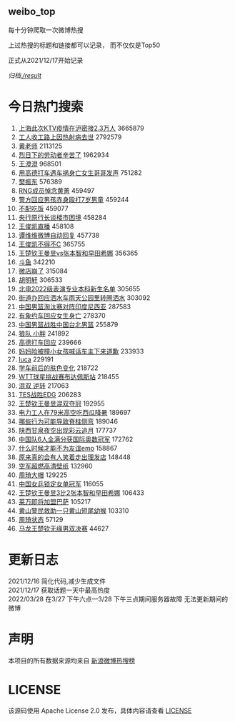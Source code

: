 weibo_top  
---
每十分钟爬取一次微博热搜  

上过热搜的标题和链接都可以记录， 而不仅仅是Top50

正式从2021/12/17开始记录  

*归档[./result](./result/)*

# 今日热门搜索  
1. [上海此次KTV疫情在沪密接2.3万人](https://s.weibo.com//weibo?q=%23%E4%B8%8A%E6%B5%B7%E6%AD%A4%E6%AC%A1KTV%E7%96%AB%E6%83%85%E5%9C%A8%E6%B2%AA%E5%AF%86%E6%8E%A52.3%E4%B8%87%E4%BA%BA%23&Refer=top) 3665879
2. [工人收工路上因热射病去世](https://s.weibo.com//weibo?q=%23%E5%B7%A5%E4%BA%BA%E6%94%B6%E5%B7%A5%E8%B7%AF%E4%B8%8A%E5%9B%A0%E7%83%AD%E5%B0%84%E7%97%85%E5%8E%BB%E4%B8%96%23&Refer=top) 2792579
3. [黄老师](https://s.weibo.com//weibo?q=%E9%BB%84%E8%80%81%E5%B8%88&Refer=top) 2113125
4. [烈日下的劳动者辛苦了](https://s.weibo.com//weibo?q=%23%E7%83%88%E6%97%A5%E4%B8%8B%E7%9A%84%E5%8A%B3%E5%8A%A8%E8%80%85%E8%BE%9B%E8%8B%A6%E4%BA%86%23&Refer=top) 1962934
5. [王澄澄](https://s.weibo.com//weibo?q=%E7%8E%8B%E6%BE%84%E6%BE%84&Refer=top) 968501
6. [用高德打车遇车祸身亡女生哥哥发声](https://s.weibo.com//weibo?q=%23%E7%94%A8%E9%AB%98%E5%BE%B7%E6%89%93%E8%BD%A6%E9%81%87%E8%BD%A6%E7%A5%B8%E8%BA%AB%E4%BA%A1%E5%A5%B3%E7%94%9F%E5%93%A5%E5%93%A5%E5%8F%91%E5%A3%B0%23&Refer=top) 751282
7. [樊振东](https://s.weibo.com//weibo?q=%E6%A8%8A%E6%8C%AF%E4%B8%9C&Refer=top) 576389
8. [RNG成员悼念黄菁](https://s.weibo.com//weibo?q=%23RNG%E6%88%90%E5%91%98%E6%82%BC%E5%BF%B5%E9%BB%84%E8%8F%81%23&Refer=top) 459497
9. [警方回应男孩赤身殴打7岁男童](https://s.weibo.com//weibo?q=%23%E8%AD%A6%E6%96%B9%E5%9B%9E%E5%BA%94%E7%94%B7%E5%AD%A9%E8%B5%A4%E8%BA%AB%E6%AE%B4%E6%89%937%E5%B2%81%E7%94%B7%E7%AB%A5%23&Refer=top) 459244
10. [不配吃饭](https://s.weibo.com//weibo?q=%23%E4%B8%8D%E9%85%8D%E5%90%83%E9%A5%AD%23&Refer=top) 459077
11. [央行原行长谈楼市困境](https://s.weibo.com//weibo?q=%23%E5%A4%AE%E8%A1%8C%E5%8E%9F%E8%A1%8C%E9%95%BF%E8%B0%88%E6%A5%BC%E5%B8%82%E5%9B%B0%E5%A2%83%23&Refer=top) 458284
12. [王俊凯直播](https://s.weibo.com//weibo?q=%23%E7%8E%8B%E4%BF%8A%E5%87%AF%E7%9B%B4%E6%92%AD%23&Refer=top) 458108
13. [谭维维微博自动回复](https://s.weibo.com//weibo?q=%23%E8%B0%AD%E7%BB%B4%E7%BB%B4%E5%BE%AE%E5%8D%9A%E8%87%AA%E5%8A%A8%E5%9B%9E%E5%A4%8D%23&Refer=top) 457738
14. [王俊凯不得不C](https://s.weibo.com//weibo?q=%23%E7%8E%8B%E4%BF%8A%E5%87%AF%E4%B8%8D%E5%BE%97%E4%B8%8DC%23&Refer=top) 365755
15. [王楚钦王曼昱vs张本智和早田希娜](https://s.weibo.com//weibo?q=%23%E7%8E%8B%E6%A5%9A%E9%92%A6%E7%8E%8B%E6%9B%BC%E6%98%B1vs%E5%BC%A0%E6%9C%AC%E6%99%BA%E5%92%8C%E6%97%A9%E7%94%B0%E5%B8%8C%E5%A8%9C%23&Refer=top) 356365
16. [斗鱼](https://s.weibo.com//weibo?q=%E6%96%97%E9%B1%BC&Refer=top) 342210
17. [微店崩了](https://s.weibo.com//weibo?q=%23%E5%BE%AE%E5%BA%97%E5%B4%A9%E4%BA%86%23&Refer=top) 315084
18. [胡明轩](https://s.weibo.com//weibo?q=%E8%83%A1%E6%98%8E%E8%BD%A9&Refer=top) 306533
19. [北电2022级表演专业本科新生名单](https://s.weibo.com//weibo?q=%23%E5%8C%97%E7%94%B52022%E7%BA%A7%E8%A1%A8%E6%BC%94%E4%B8%93%E4%B8%9A%E6%9C%AC%E7%A7%91%E6%96%B0%E7%94%9F%E5%90%8D%E5%8D%95%23&Refer=top) 305655
20. [街道办回应洒水车雨天公园里转圈洒水](https://s.weibo.com//weibo?q=%23%E8%A1%97%E9%81%93%E5%8A%9E%E5%9B%9E%E5%BA%94%E6%B4%92%E6%B0%B4%E8%BD%A6%E9%9B%A8%E5%A4%A9%E5%85%AC%E5%9B%AD%E9%87%8C%E8%BD%AC%E5%9C%88%E6%B4%92%E6%B0%B4%23&Refer=top) 303092
21. [中国男篮淘汰赛对阵印度尼西亚](https://s.weibo.com//weibo?q=%23%E4%B8%AD%E5%9B%BD%E7%94%B7%E7%AF%AE%E6%B7%98%E6%B1%B0%E8%B5%9B%E5%AF%B9%E9%98%B5%E5%8D%B0%E5%BA%A6%E5%B0%BC%E8%A5%BF%E4%BA%9A%23&Refer=top) 287583
22. [有象约车回应女生身亡](https://s.weibo.com//weibo?q=%23%E6%9C%89%E8%B1%A1%E7%BA%A6%E8%BD%A6%E5%9B%9E%E5%BA%94%E5%A5%B3%E7%94%9F%E8%BA%AB%E4%BA%A1%23&Refer=top) 278370
23. [中国男篮战胜中国台北男篮](https://s.weibo.com//weibo?q=%23%E4%B8%AD%E5%9B%BD%E7%94%B7%E7%AF%AE%E6%88%98%E8%83%9C%E4%B8%AD%E5%9B%BD%E5%8F%B0%E5%8C%97%E7%94%B7%E7%AF%AE%23&Refer=top) 255879
24. [狼队 小胖](https://s.weibo.com//weibo?q=%E7%8B%BC%E9%98%9F%20%E5%B0%8F%E8%83%96&Refer=top) 241892
25. [高德打车回应](https://s.weibo.com//weibo?q=%23%E9%AB%98%E5%BE%B7%E6%89%93%E8%BD%A6%E5%9B%9E%E5%BA%94%23&Refer=top) 239666
26. [妈妈险被撞小女孩喊话车主下来道歉](https://s.weibo.com//weibo?q=%23%E5%A6%88%E5%A6%88%E9%99%A9%E8%A2%AB%E6%92%9E%E5%B0%8F%E5%A5%B3%E5%AD%A9%E5%96%8A%E8%AF%9D%E8%BD%A6%E4%B8%BB%E4%B8%8B%E6%9D%A5%E9%81%93%E6%AD%89%23&Refer=top) 233933
27. [luca](https://s.weibo.com//weibo?q=luca&Refer=top) 229191
28. [学车前后的肤色变化](https://s.weibo.com//weibo?q=%23%E5%AD%A6%E8%BD%A6%E5%89%8D%E5%90%8E%E7%9A%84%E8%82%A4%E8%89%B2%E5%8F%98%E5%8C%96%23&Refer=top) 218722
29. [WTT球星挑战赛布达佩斯站](https://s.weibo.com//weibo?q=%23WTT%E7%90%83%E6%98%9F%E6%8C%91%E6%88%98%E8%B5%9B%E5%B8%83%E8%BE%BE%E4%BD%A9%E6%96%AF%E7%AB%99%23&Refer=top) 218455
30. [混双 逆转](https://s.weibo.com//weibo?q=%E6%B7%B7%E5%8F%8C%20%E9%80%86%E8%BD%AC&Refer=top) 217063
31. [TES战胜EDG](https://s.weibo.com//weibo?q=%23TES%E6%88%98%E8%83%9CEDG%23&Refer=top) 206283
32. [王楚钦王曼昱混双夺冠](https://s.weibo.com//weibo?q=%23%E7%8E%8B%E6%A5%9A%E9%92%A6%E7%8E%8B%E6%9B%BC%E6%98%B1%E6%B7%B7%E5%8F%8C%E5%A4%BA%E5%86%A0%23&Refer=top) 192955
33. [电力工人在79米高空吃西瓜降暑](https://s.weibo.com//weibo?q=%23%E7%94%B5%E5%8A%9B%E5%B7%A5%E4%BA%BA%E5%9C%A879%E7%B1%B3%E9%AB%98%E7%A9%BA%E5%90%83%E8%A5%BF%E7%93%9C%E9%99%8D%E6%9A%91%23&Refer=top) 189697
34. [哪些行为可能导致脊柱侧弯](https://s.weibo.com//weibo?q=%23%E5%93%AA%E4%BA%9B%E8%A1%8C%E4%B8%BA%E5%8F%AF%E8%83%BD%E5%AF%BC%E8%87%B4%E8%84%8A%E6%9F%B1%E4%BE%A7%E5%BC%AF%23&Refer=top) 189046
35. [陕西甘泉夜空出现彩云追月](https://s.weibo.com//weibo?q=%23%E9%99%95%E8%A5%BF%E7%94%98%E6%B3%89%E5%A4%9C%E7%A9%BA%E5%87%BA%E7%8E%B0%E5%BD%A9%E4%BA%91%E8%BF%BD%E6%9C%88%23&Refer=top) 177737
36. [中国队6人全满分获国际奥数冠军](https://s.weibo.com//weibo?q=%23%E4%B8%AD%E5%9B%BD%E9%98%9F6%E4%BA%BA%E5%85%A8%E6%BB%A1%E5%88%86%E8%8E%B7%E5%9B%BD%E9%99%85%E5%A5%A5%E6%95%B0%E5%86%A0%E5%86%9B%23&Refer=top) 172762
37. [什么时候才能不为友谊emo](https://s.weibo.com//weibo?q=%23%E4%BB%80%E4%B9%88%E6%97%B6%E5%80%99%E6%89%8D%E8%83%BD%E4%B8%8D%E4%B8%BA%E5%8F%8B%E8%B0%8Aemo%23&Refer=top) 158867
38. [原来真的会有人笑着走出理发店](https://s.weibo.com//weibo?q=%23%E5%8E%9F%E6%9D%A5%E7%9C%9F%E7%9A%84%E4%BC%9A%E6%9C%89%E4%BA%BA%E7%AC%91%E7%9D%80%E8%B5%B0%E5%87%BA%E7%90%86%E5%8F%91%E5%BA%97%23&Refer=top) 148448
39. [空军超燃高清壁纸](https://s.weibo.com//weibo?q=%23%E7%A9%BA%E5%86%9B%E8%B6%85%E7%87%83%E9%AB%98%E6%B8%85%E5%A3%81%E7%BA%B8%23&Refer=top) 132960
40. [周琦大帽](https://s.weibo.com//weibo?q=%23%E5%91%A8%E7%90%A6%E5%A4%A7%E5%B8%BD%23&Refer=top) 129225
41. [中国女乒锁定女单冠军](https://s.weibo.com//weibo?q=%23%E4%B8%AD%E5%9B%BD%E5%A5%B3%E4%B9%92%E9%94%81%E5%AE%9A%E5%A5%B3%E5%8D%95%E5%86%A0%E5%86%9B%23&Refer=top) 116055
42. [王楚钦王曼昱3比2张本智和早田希娜](https://s.weibo.com//weibo?q=%23%E7%8E%8B%E6%A5%9A%E9%92%A6%E7%8E%8B%E6%9B%BC%E6%98%B13%E6%AF%942%E5%BC%A0%E6%9C%AC%E6%99%BA%E5%92%8C%E6%97%A9%E7%94%B0%E5%B8%8C%E5%A8%9C%23&Refer=top) 106433
43. [莱万即将加盟巴萨](https://s.weibo.com//weibo?q=%23%E8%8E%B1%E4%B8%87%E5%8D%B3%E5%B0%86%E5%8A%A0%E7%9B%9F%E5%B7%B4%E8%90%A8%23&Refer=top) 105217
44. [黄山警民救助一只黄山短尾幼猴](https://s.weibo.com//weibo?q=%23%E9%BB%84%E5%B1%B1%E8%AD%A6%E6%B0%91%E6%95%91%E5%8A%A9%E4%B8%80%E5%8F%AA%E9%BB%84%E5%B1%B1%E7%9F%AD%E5%B0%BE%E5%B9%BC%E7%8C%B4%23&Refer=top) 103310
45. [周琦状态](https://s.weibo.com//weibo?q=%23%E5%91%A8%E7%90%A6%E7%8A%B6%E6%80%81%23&Refer=top) 57129
46. [马龙王楚钦无缘男双决赛](https://s.weibo.com//weibo?q=%23%E9%A9%AC%E9%BE%99%E7%8E%8B%E6%A5%9A%E9%92%A6%E6%97%A0%E7%BC%98%E7%94%B7%E5%8F%8C%E5%86%B3%E8%B5%9B%23&Refer=top) 44627
# 更新日志  
2021/12/16  简化代码,减少生成文件  
2021/12/17  获取话题一天中最高热度  
2022/03/28  在3/27 下午六点—3/28 下午三点期间服务器故障 无法更新期间的微博  
# 声明  
本项目的所有数据来源均来自 [新浪微博热搜榜](https://s.weibo.com/top/summary)  

# LICENSE
该源码使用 Apache License 2.0 发布，具体内容请查看 [LICENSE](./LICENSE)

